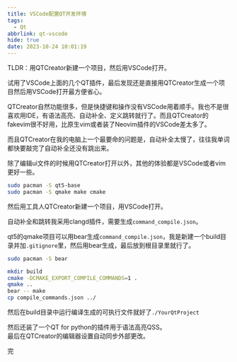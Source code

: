 ```yaml
---
title: VSCode配置QT开发环境
tags:
  - Qt
abbrlink: qt-vscode
hide: true
date: 2023-10-24 10:01:19
---
```


TLDR：用QTCreator新建一个项目，然后用VSCode打开。
<!-- more -->

试用了VSCode上面的几个QT插件，最后发现还是直接用QTCreator生成一个项目然后用VSCode打开最方便省心。

QTCreator自然功能很多，但是快捷键和操作没有VSCode用着顺手。我也不是很喜欢用IDE，有语法高亮、自动补全、定义跳转就行了。而且QTCreator的fakevim很不好用，比原生vim或者装了Neovim插件的VSCode差太多了。

而且QTCreator在我的电脑上一个最要命的问题是，自动补全太慢了，往往我单词都快要敲完了自动补全还没有跳出来。

除了编辑ui文件的时候用QTCreator打开以外，其他的体验都是VSCode或者vim更好一些。

```bash
sudo pacman -S qt5-base
sudo pacman -S qmake make cmake
```

然后用工具人QTCreator新建一个项目，用VSCode打开。

自动补全和跳转我采用clangd插件，需要生成`command_compile.json`。

qt5的qmake项目可以用bear生成`command_compile.json`，我是新建一个build目录并加`.gitignore`里，然后用bear生成，最后放到根目录里就行了。

```bash
sudo pacman -S bear
```

```bash
mkdir build
cmake -DCMAKE_EXPORT_COMPILE_COMMANDS=1 .
qmake ..
bear -- make
cp compile_commands.json ../
```

然后在build目录中运行编译生成的可执行文件就好了`./YourQtProject`

然后还装了一个QT for python的插件用于语法高亮QSS。  
最后在QTCreator的编辑器设置自动同步外部更改。  

完